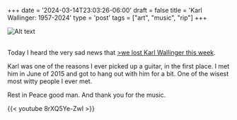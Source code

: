 +++
date = '2024-03-14T23:03:26-06:00'
draft = false
title = 'Karl Wallinger: 1957-2024'
type = 'post'
tags = ["art", "music", "rip"]
+++

<div>
  <img src="https://julianwest.me/Blog/posts/Karl-Wallinger/karl-wallinger-and-me.jpeg" alt="Alt text">
</div><br />

Today I heard the very sad news that <a href="https://www.theguardian.com/music/2024/mar/13/karl-wallinger-obituary">>we lost Karl Wallinger this week</a>.<br />

Karl was one of the reasons I ever picked up a guitar, in the first place.  I met him in June of 2015 and got to hang out with him for a bit.  One of the wisest most witty people I ever met.  <br />

Rest in Peace good man.  And thank you for the music.


<div class="video">
{{< youtube 8rXQ5Ye-ZwI >}}
</div>


